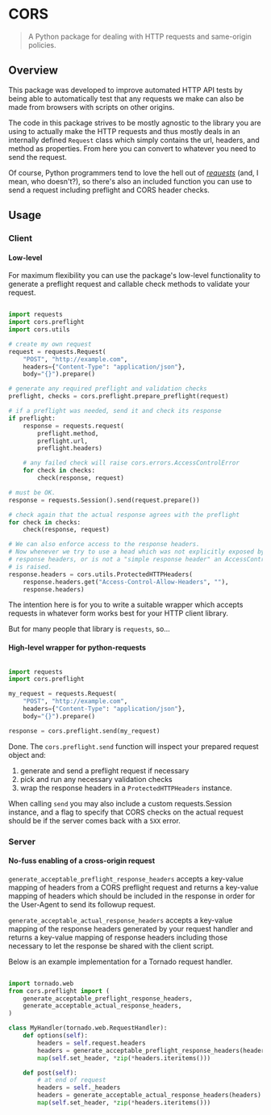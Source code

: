 # CORS

> A Python package for dealing with HTTP requests and same-origin policies.


## Overview

This package was developed to improve automated HTTP API tests by being able to
automatically test that any requests we make can also be made from browsers with
scripts on other origins.

The code in this package strives to be mostly agnostic to the library you are
using to actually make the HTTP requests and thus mostly deals in an internally
defined `Request` class which simply contains the url, headers, and method as
properties. From here you can convert to whatever you need to send the request.

Of course, Python programmers tend to love the hell out of 
[_requests_](https://github.com/kennethreitz/requests) (and, I mean, 
who doesn't?), so there's also an included function you can use to send a
request including preflight and CORS header checks.


## Usage

### Client

#### Low-level

For maximum flexibility you can use the package's low-level functionality to 
generate a preflight request and callable check methods to validate your
request.

```python

import requests
import cors.preflight
import cors.utils

# create my own request
request = requests.Request(
    "POST", "http://example.com",
    headers={"Content-Type": "application/json"},
    body="{}").prepare()

# generate any required preflight and validation checks
preflight, checks = cors.preflight.prepare_preflight(request)

# if a preflight was needed, send it and check its response
if preflight:
    response = requests.request(
        preflight.method,
        preflight.url,
        preflight.headers)

    # any failed check will raise cors.errors.AccessControlError
    for check in checks:
        check(response, request)

# must be OK.
response = requests.Session().send(request.prepare())

# check again that the actual response agrees with the preflight
for check in checks:
    check(response, request)

# We can also enforce access to the response headers.
# Now whenever we try to use a head which was not explicitly exposed by the CORS
# response headers, or is not a "simple response header" an AccessControlError
# is raised.
response.headers = cors.utils.ProtectedHTTPHeaders(
    response.headers.get("Access-Control-Allow-Headers", ""),
    response.headers)

```

The intention here is for you to write a suitable wrapper which accepts requests
in whatever form works best for your HTTP client library.

But for many people that library is `requests`, so...


#### High-level wrapper for python-requests

```python

import requests
import cors.preflight

my_request = requests.Request(
    "POST", "http://example.com",
    headers={"Content-Type": "application/json"},
    body="{}").prepare()

response = cors.preflight.send(my_request)

```

Done. The `cors.preflight.send` function will inspect your prepared request
object and:

1. generate and send a preflight request if necessary
2. pick and run any necessary validation checks
3. wrap the response headers in a `ProtectedHTTPHeaders` instance.

When calling `send` you may also include a custom requests.Session instance, and
a flag to specify that CORS checks on the actual request should be if the server
comes back with a `5XX` error.

### Server

#### No-fuss enabling of a cross-origin request

`generate_acceptable_preflight_response_headers` accepts a key-value mapping of
headers from a CORS preflight request and returns a key-value mapping of headers
which should be included in the response in order for the User-Agent to send its
followup request.

`generate_acceptable_actual_response_headers` accepts a key-value mapping of the
response headers generated by your request handler and returns a key-value
mapping of response headers including those necessary to let the response be
shared with the client script.

Below is an example implementation for a Tornado request handler.

```python

import tornado.web
from cors.preflight import (
    generate_acceptable_preflight_response_headers,
    generate_acceptable_actual_response_headers,
)

class MyHandler(tornado.web.RequestHandler):
    def options(self):
        headers = self.request.headers
        headers = generate_acceptable_preflight_response_headers(headers)
        map(self.set_header, *zip(*headers.iteritems()))

    def post(self):
        # at end of request
        headers = self._headers
        headers = generate_acceptable_actual_response_headers(headers)
        map(self.set_header, *zip(*headers.iteritems()))

```
